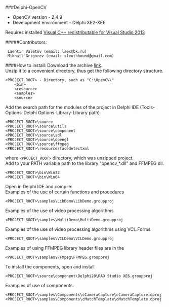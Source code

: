 ###Delphi-OpenCV
* OpenCV version - 2.4.9<br>
* Development environment - Delphi XE2-XE6<br>

Requires installed [Visual C++ redistributable for Visual Studio 2013][2]<br>

#####Contributors:
```
 Laentir Valetov (email: laex@bk.ru)
 Mikhail Grigorev (email: sleuthhound@gmail.com)
```
####How to install:
Download the archive [link][1].<br>
Unzip it to a convenient directory, thus get the following directory structure.<br>
```
<PROJECT_ROOT> - Directory, such as "C:\OpenCV\"
	<bin>
	<resource>
	<samples>
	<source>
```
Add the search path for the modules of the project in Delphi IDE (Tools-Options-Delphi Options-Library-Library path)
```
<PROJECT_ROOT>\source
<PROJECT_ROOT>\source\utils
<PROJECT_ROOT>\source\component
<PROJECT_ROOT>\source\sdl
<PROJECT_ROOT>\source\opengl
<PROJECT_ROOT>\source\ffmpeg
<PROJECT_ROOT>\resource\facedetectxml
```
where ```<PROJECT_ROOT>``` directory, which was unzipped project.<br>
Add to your PATH variable path to the library "opencv_*.dll" and FFMPEG dll.
```
<PROJECT_ROOT>\bin\Win32
<PROJECT_ROOT>\bin\Win64
```
Open in Delphi IDE and compile:<br>
Examples of the use of certain functions and procedures 
```
<PROJECT_ROOT>\samples\LibDemo\LibDemo.groupproj
```
Examples of the use of video processing algorithms
```
<PROJECT_ROOT>\samples\MultiDemo\MultiDemo.groupproj
```
Examples of the use of video processing algorithms using VCL.Forms
```
<PROJECT_ROOT>\samples\VCLDemo\VCLDemo.groupproj
```
Examples of using FFMPEG library header files are in the
```
<PROJECT_ROOT>\samples\FFMpeg\FFMPEG.groupproj
```
To install the components, open and install
```
<PROJECT_ROOT>\source\component\Delphi20\RAD Studio XE6.groupproj
```
Examples of use of components.
```
<PROJECT_ROOT>\samples\Components\cCameraCapture\cCameraCapture.dproj
<PROJECT_ROOT>\samples\Components\cMatchTemplate\cMatchTemplate.dproj

```
[1]: https://github.com/Laex/Delphi-OpenCV/archive/master.zip
[2]: http://www.microsoft.com/ru-ru/download/details.aspx?id=40784
